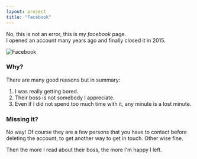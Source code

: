 ```yaml
---
layout: project
title: "Facebook"
---
```


No, this is not an error, this is my *facebook* page.     
I opened an account many years ago and finally closed it in 2015.  

<img src="{{ site.url }}/figures/social/facebook.png" class="img-responsive" alt="Facebook">

### Why?

There are many good reasons but in summary:
1. I was really getting bored.
2. Their boss is not somebody I appreciate.
3. Even if I did not spend too much time with it, any minute is a lost minute.

### Missing it?

No way! Of course they are a few persons that you have to contact before deleting
the account, to get another way to get in touch. Other wise fine.

Then the more I read about their boss, the more I'm happy I left.
